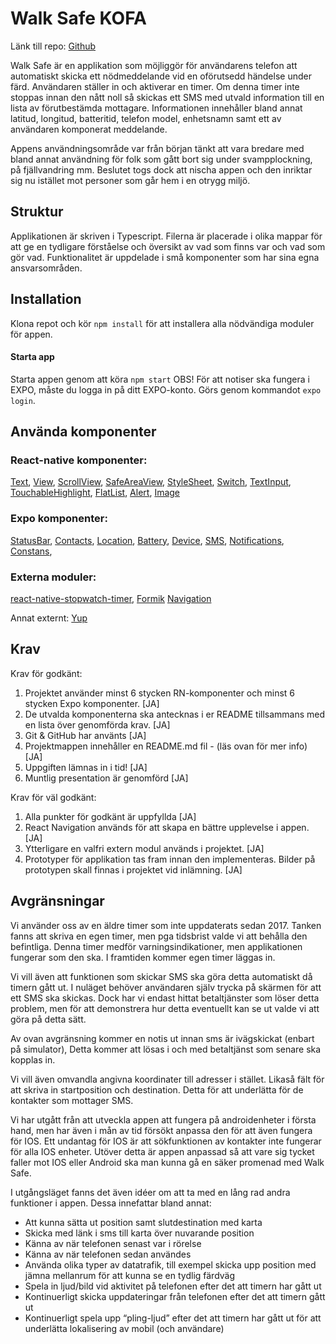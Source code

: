 # Walk Safe KOFA 

Länk till repo:
[Github](https://github.com/95olibod/WalkSafe-KOF)

Walk Safe är en applikation som möjliggör för användarens telefon att automatiskt skicka ett nödmeddelande vid en oförutsedd händelse under färd. Användaren ställer in och aktiverar en timer. Om denna timer inte stoppas innan den nått noll så skickas ett SMS med utvald information till en lista av förutbestämda mottagare. Informationen innehåller bland annat latitud, longitud, batteritid, telefon model, enhetsnamn samt ett av användaren komponerat meddelande. 

Appens användningsområde var från början tänkt att vara bredare med bland annat användning för folk som gått bort sig under svampplockning, på fjällvandring mm. Beslutet togs dock att nischa appen och den inriktar sig nu istället mot personer som går hem i en otrygg miljö. 

## Struktur
Applikationen är skriven i Typescript. Filerna är placerade i olika mappar för att ge en tydligare förståelse och översikt av vad som finns var och vad som gör vad. 
Funktionalitet är uppdelade i små komponenter som har sina egna ansvarsområden. 

## Installation
Klona repot och kör `npm install` för att installera alla nödvändiga moduler för appen.

#### Starta app
Starta appen genom att köra `npm start`
OBS! För att notiser ska fungera i EXPO, måste du logga in på ditt EXPO-konto. Görs genom kommandot `expo login`.

## Använda komponenter

### React-native komponenter:

[Text](https://docs.expo.dev/versions/v42.0.0/react-native/text/),
[View](https://docs.expo.dev/versions/v42.0.0/react-native/view/),
[ScrollView](https://docs.expo.dev/versions/v42.0.0/react-native/scrollview/),
[SafeAreaView](https://docs.expo.dev/versions/v42.0.0/react-native/safeareaview/),
[StyleSheet](https://docs.expo.dev/versions/v42.0.0/react-native/stylesheet/),
[Switch](https://docs.expo.dev/versions/v42.0.0/react-native/switch/),
[TextInput](https://docs.expo.dev/versions/v42.0.0/react-native/textinput/),
[TouchableHighlight](https://docs.expo.dev/versions/v42.0.0/react-native/touchablehighlight/),
[FlatList](https://docs.expo.dev/versions/v42.0.0/react-native/flatlist/),
[Alert](https://docs.expo.dev/versions/v42.0.0/react-native/alert/),
[Image](https://docs.expo.dev/versions/v42.0.0/react-native/image/)


### Expo komponenter: 

[StatusBar](https://docs.expo.dev/versions/v42.0.0/react-native/statusbar/),
[Contacts](https://docs.expo.dev/versions/v42.0.0/sdk/contacts/),
[Location](https://docs.expo.dev/versions/v42.0.0/sdk/location/),
[Battery](https://docs.expo.dev/versions/v42.0.0/sdk/battery/),
[Device](https://docs.expo.dev/versions/v42.0.0/sdk/device/),
[SMS](https://docs.expo.dev/versions/v42.0.0/sdk/sms/),
[Notifications](https://docs.expo.dev/versions/v42.0.0/sdk/notifications/),
[Constans](https://docs.expo.dev/versions/v42.0.0/sdk/constants/),

### Externa moduler:
[react-native-stopwatch-timer](https://snack.expo.dev/@aboutreact/stopwatch-and-timer?session_id=snack-session-y4eB29bZK),
[Formik](https://formik.org/docs/overview)
[Navigation](https://reactnative.dev/docs/navigation)

Annat externt:
[Yup](https://www.npmjs.com/package/yup)

## Krav

Krav för godkänt:

1. Projektet använder minst 6 stycken RN-komponenter och minst 6 stycken Expo komponenter. [JA]
2. De utvalda komponenterna ska antecknas i er README tillsammans med en lista över genomförda krav. [JA]
3. Git & GitHub har använts [JA]
4. Projektmappen innehåller en README.md fil - (läs ovan för mer info) [JA]
5. Uppgiften lämnas in i tid! [JA]
6. Muntlig presentation är genomförd [JA]

Krav för väl godkänt:

1. Alla punkter för godkänt är uppfyllda [JA]
2. React Navigation används för att skapa en bättre upplevelse i appen. [JA]
3. Ytterligare en valfri extern modul används i projektet. [JA]
4. Prototyper för applikation tas fram innan den implementeras. Bilder på prototypen skall finnas i projektet vid inlämning. [JA]


## Avgränsningar

Vi använder oss av en äldre timer som inte uppdaterats sedan 2017. Tanken fanns att skriva en egen timer, men pga tidsbrist valde vi att behålla den befintliga. Denna timer medför varningsindikationer, men applikationen fungerar som den ska. I framtiden kommer egen timer läggas in.

Vi vill även att funktionen som skickar SMS ska göra detta automatiskt då timern gått ut. I nuläget behöver användaren själv trycka på skärmen för att ett SMS ska skickas. Dock har vi endast hittat betaltjänster som löser detta problem, men för att demonstrera hur detta eventuellt kan se ut valde vi att göra på detta sätt.

Av ovan avgränsning kommer en notis ut innan sms är ivägskickat (enbart på simulator), Detta kommer att lösas i och med betaltjänst som senare ska kopplas in.

Vi vill även omvandla angivna koordinater till adresser i stället. Likaså fält för att skriva in startposition och destination. Detta för att underlätta för de kontakter som mottager SMS.

Vi har utgått från att utveckla appen att fungera på androidenheter i första hand, men har även i mån av tid försökt anpassa den för att även fungera för IOS.
Ett undantag för IOS är att sökfunktionen av kontakter inte fungerar för alla IOS enheter. Utöver detta är appen anpassad så att vare sig tycket faller mot IOS eller Android ska man kunna gå en säker promenad med Walk Safe.

I utgångsläget fanns det även idéer om att ta med en lång rad andra funktioner i appen. Dessa innefattar bland annat:
- Att kunna sätta ut position samt slutdestination med karta
- Skicka med länk i sms till karta över nuvarande position
- Känna av när telefonen senast var i rörelse
- Känna av när telefonen sedan användes
- Använda olika typer av datatrafik, till exempel skicka upp position med jämna mellanrum för att kunna se en tydlig färdväg
- Spela in ljud/bild vid aktivitet på telefonen efter det att timern har gått ut
- Kontinuerligt skicka uppdateringar från telefonen efter det att timern gått ut
- Kontinuerligt spela upp “pling-ljud” efter det att timern har gått ut för att underlätta lokalisering av mobil (och användare)

